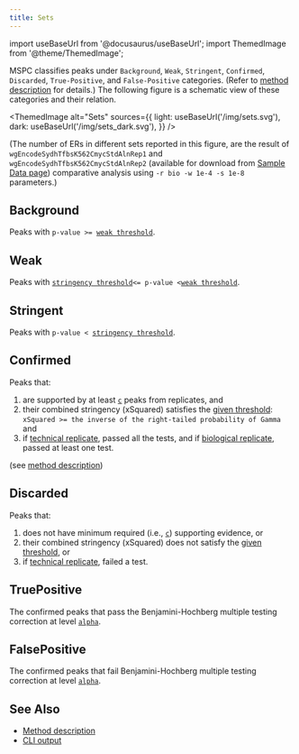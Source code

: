 ```yaml
---
title: Sets
---
```


import useBaseUrl from '@docusaurus/useBaseUrl';
import ThemedImage from '@theme/ThemedImage';

MSPC classifies peaks under `Background`, `Weak`, `Stringent`,
`Confirmed`, `Discarded`, `True-Positive`, and `False-Positive`
categories. (Refer to [method description](method/about.md)
for details.) The following figure is a schematic view of 
these categories and their relation.

<ThemedImage
  alt="Sets"
  sources={{
    light: useBaseUrl('/img/sets.svg'),
    dark: useBaseUrl('/img/sets_dark.svg'),
  }}
/>

(The number of ERs in different sets reported in this figure, are the 
result of `wgEncodeSydhTfbsK562CmycStdAlnRep1` and 
`wgEncodeSydhTfbsK562CmycStdAlnRep2` (available for download from 
[Sample Data page](../sample_data)) comparative analysis using 
`-r bio -w 1e-4 -s 1e-8` parameters.)


## Background
Peaks with `p-value >= `[`weak threshold`](cli/args.md#weak-threshold).



## Weak
Peaks with [`stringency threshold`](cli/args.md#stringency-threshold)` <= p-value < `[`weak threshold`](cli/args.md#weak-threshold).


## Stringent
Peaks with `p-value < `[`stringency threshold`](cli/args.md#stringency-threshold).


## Confirmed
Peaks that:

1. are supported by at least [`c`](cli/args.md#c) peaks from replicates, and
2. their combined stringency (xSquared) satisfies the [given threshold](cli/args.md#gamma):
`xSquared >= the inverse of the right-tailed probability of Gamma` and
3. if [technical replicate](cli/args.md#replicate-type), passed all the 
tests, and if [biological replicate](cli/args.md#replicate-type), 
passed at least one test.

(see [method description](method/about.md))


## Discarded
Peaks that:

1. does not have minimum required (i.e., [`c`](cli/args.md#c)) supporting evidence, or
2. their combined stringency (xSquared) does not satisfy the [given threshold](cli/args.md#gamma), or
3. if [technical replicate](cli/args.md#replicate-type), failed a test.


## TruePositive
The confirmed peaks that pass the Benjamini-Hochberg multiple 
testing correction at level [`alpha`](cli/args.md#alpha).


## FalsePositive
The confirmed peaks that fail Benjamini-Hochberg multiple 
testing correction at level [`alpha`](cli/args.md#alpha).

## See Also

- [Method description](about.md)
- [CLI output](cli/output.md)
